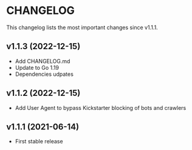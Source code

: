 # CHANGELOG

This changelog lists the most important changes since v1.1.1.

## v1.1.3 (2022-12-15)

- Add CHANGELOG.md
- Update to Go 1.19
- Dependencies udpates

## v1.1.2 (2022-12-15)

- Add User Agent to bypass Kickstarter blocking of bots and crawlers

## v1.1.1 (2021-06-14)

- First stable release
